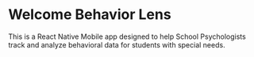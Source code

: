 # Welcome Behavior Lens

This is a React Native Mobile app designed to help School Psychologists track and analyze behavioral data for students with special needs.
